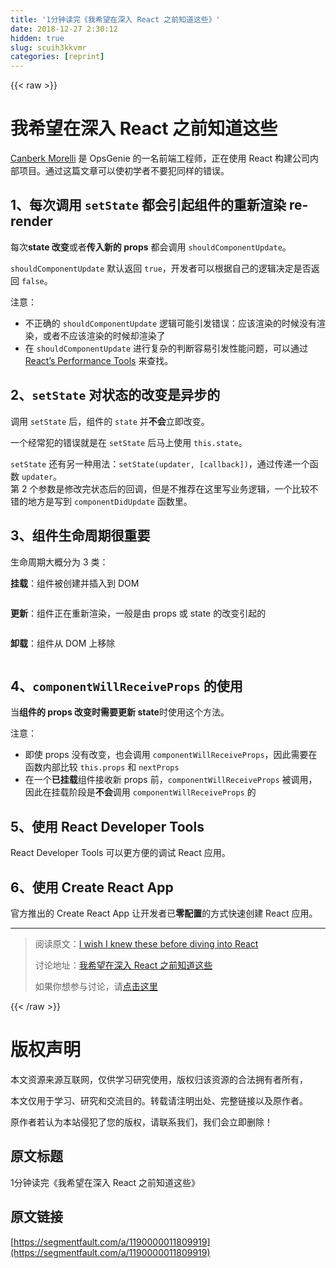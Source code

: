 ```yaml
---
title: '1分钟读完《我希望在深入 React 之前知道这些》' 
date: 2018-12-27 2:30:12
hidden: true
slug: scuih3kkvmr
categories: [reprint]
---
```


{{< raw >}}

                    
<h1 id="articleHeader0">我希望在深入 React 之前知道这些</h1>
<p><a href="https://engineering.opsgenie.com/@morellic" rel="nofollow noreferrer" target="_blank">Canberk Morelli</a> 是 OpsGenie 的一名前端工程师，正在使用 React 构建公司内部项目。通过这篇文章可以使初学者不要犯同样的错误。</p>
<h2 id="articleHeader1">1、每次调用 <code>setState</code> 都会引起组件的重新渲染 re-render</h2>
<p>每次<strong>state 改变</strong>或者<strong>传入新的 props</strong> 都会调用 <code>shouldComponentUpdate</code>。</p>
<p><code>shouldComponentUpdate</code> 默认返回 <code>true</code>，开发者可以根据自己的逻辑决定是否返回 <code>false</code>。</p>
<p>注意：</p>
<ul>
<li>不正确的 <code>shouldComponentUpdate</code> 逻辑可能引发错误：应该渲染的时候没有渲染，或者不应该渲染的时候却渲染了</li>
<li>在 <code>shouldComponentUpdate</code> 进行复杂的判断容易引发性能问题，可以通过 <a href="https://reactjs.org/docs/perf.html" rel="nofollow noreferrer" target="_blank">React’s Performance Tools</a> 来查找。</li>
</ul>
<h2 id="articleHeader2">2、<code>setState</code> 对状态的改变是异步的</h2>
<p>调用 <code>setState</code> 后，组件的 <code>state</code> 并<strong>不会</strong>立即改变。</p>
<p>一个经常犯的错误就是在 <code>setState</code> 后马上使用 <code>this.state</code>。</p>
<p><code>setState</code> 还有另一种用法：<code>setState(updater, [callback])</code>，通过传递一个函数 <code>updater</code>。<br>第 2 个参数是修改完状态后的回调，但是不推荐在这里写业务逻辑，一个比较不错的地方是写到 <code>componentDidUpdate</code> 函数里。</p>
<h2 id="articleHeader3">3、组件生命周期很重要</h2>
<p>生命周期大概分为 3 类：</p>
<p><strong>挂载</strong>：组件被创建并插入到 DOM</p>
<p><span class="img-wrap"><img data-src="/img/bVXIrR?w=1600&amp;h=1003" src="https://static.alili.tech/img/bVXIrR?w=1600&amp;h=1003" alt="" title="" style="cursor: pointer; display: inline;"></span></p>
<p><strong>更新</strong>：组件正在重新渲染，一般是由 props 或 state 的改变引起的</p>
<p><span class="img-wrap"><img data-src="/img/bVXIrX?w=800&amp;h=755" src="https://static.alili.tech/img/bVXIrX?w=800&amp;h=755" alt="" title="" style="cursor: pointer; display: inline;"></span></p>
<p><strong>卸载</strong>：组件从 DOM 上移除</p>
<p><span class="img-wrap"><img data-src="/img/bVXIrZ?w=1600&amp;h=238" src="https://static.alili.tech/img/bVXIrZ?w=1600&amp;h=238" alt="" title="" style="cursor: pointer; display: inline;"></span></p>
<h2 id="articleHeader4">4、<code>componentWillReceiveProps</code> 的使用</h2>
<p>当<strong>组件的 props 改变时需要更新 state</strong>时使用这个方法。</p>
<p>注意：</p>
<ul>
<li>即使 props 没有改变，也会调用 <code>componentWillReceiveProps</code>，因此需要在函数内部比较 <code>this.props</code> 和 <code>nextProps</code>
</li>
<li>在一个<strong>已挂载</strong>组件接收新 props 前，<code>componentWillReceiveProps</code> 被调用，因此在挂载阶段是<strong>不会</strong>调用 <code>componentWillReceiveProps</code> 的</li>
</ul>
<h2 id="articleHeader5">5、使用 React Developer Tools</h2>
<p>React Developer Tools 可以更方便的调试 React 应用。</p>
<h2 id="articleHeader6">6、使用 Create React App</h2>
<p>官方推出的 Create React App 让开发者已<strong>零配置</strong>的方式快速创建 React 应用。</p>
<hr>
<blockquote>
<p>阅读原文：<a href="https://engineering.opsgenie.com/i-wish-i-knew-these-before-diving-into-react-301e0ee2e488" rel="nofollow noreferrer" target="_blank">I wish I knew these before diving into React</a></p>
<p>讨论地址：<a href="https://github.com/dev-reading/fe/issues/2" rel="nofollow noreferrer" target="_blank">我希望在深入 React 之前知道这些</a></p>
<p>如果你想参与讨论，请<a href="https://github.com/dev-reading/fe" rel="nofollow noreferrer" target="_blank">点击这里</a></p>
</blockquote>

                
{{< /raw >}}

# 版权声明
本文资源来源互联网，仅供学习研究使用，版权归该资源的合法拥有者所有，

本文仅用于学习、研究和交流目的。转载请注明出处、完整链接以及原作者。

原作者若认为本站侵犯了您的版权，请联系我们，我们会立即删除！

## 原文标题
1分钟读完《我希望在深入 React 之前知道这些》

## 原文链接
[https://segmentfault.com/a/1190000011809919](https://segmentfault.com/a/1190000011809919)

